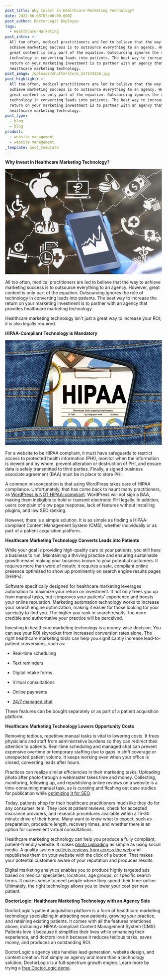```yaml
---
post_title: Why Invest in Healthcare Marketing Technology?
date: 2022-06-08T05:00:00.000Z
post_author: DoctorLogic Employee
tags:
  - Healthcare-Marketing
post_intro: >-
  All too often, medical practitioners are led to believe that the way to
  achieve marketing success is to outsource everything to an agency. However,
  great content is only part of the equation. Outsourcing ignores the role of
  technology in converting leads into patients. The best way to increase the
  return on your marketing investment is to partner with an agency that provides
  healthcare marketing technology.
post_image: /uploads/shutterstock_527544358.jpg
post_highlight: >-
  All too often, medical practitioners are led to believe that the way to
  achieve marketing success is to outsource everything to an agency. However,
  great content is only part of the equation. Outsourcing ignores the role of
  technology in converting leads into patients. The best way to increase the
  return on your marketing investment is to partner with an agency that provides
  healthcare marketing technology.
post_type:
  - blog
  - blog
product:
  - website management
  - website management
_template: post_template
---
```


**Why Invest in Healthcare Marketing Technology?**

![](/uploads/shutterstock_576494155.jpg)

All too often, medical practitioners are led to believe that the way to achieve marketing success is to outsource everything to an agency. However, great content is only part of the equation. Outsourcing ignores the role of technology in converting leads into patients. The best way to increase the return on your marketing investment is to partner with an agency that provides healthcare marketing technology.

Healthcare marketing technology isn't just a great way to increase your ROI; it is also legally required.

**HIPAA-Compliant Technology is Mandatory**

![](/uploads/shutterstock_1903023223-1.jpg)

For a website to be HIPAA compliant, it must have safeguards to restrict access to protected health information (PHI), monitor when the information is viewed and by whom, prevent alteration or destruction of PHI, and ensure data is safely transmitted to third parties. Finally, a signed business associate agreement (BAA) must be in place to store PHI.

A common misconception is that using WordPress takes care of HIPAA compliance. Unfortunately, that has come back to haunt many practitioners, as [WordPress is NOT HIPAA-compliant](https://doctorlogic.com/blog/disadvantages-of-wordpress.html). WordPress will not sign a BAA, making them ineligible to hold or transmit electronic PHI legally. In addition, users complain of slow page response, lack of features without installing plugins, and low SEO ranking.

However, there is a simple solution. It is as simple as finding a HIPAA-compliant Content Management System (CMS), whether individually or as part of a patient acquisition platform.

**Healthcare Marketing Technology Converts Leads into Patients**

While your goal is providing high-quality care to your patients, you still have a business to run. Maintaining a thriving practice and ensuring sustainable growth means making your business known to your potential customers. It requires more than word of mouth; it requires a safe, compliant online presence optimized to show up prominently on search engine results pages (SERPs).

Software specifically designed for healthcare marketing leverages automation to maximize your return on investment. It not only frees you up from manual tasks, but it improves your patients' experience and boosts your online reputation. Marketing automation technology works to increase your search engine optimization, making it easier for those looking for your specialty to find you. The higher you rank in search results, the more credible and authoritative your practice will be perceived.

Investing in healthcare marketing technology is a money-wise decision. You can see your ROI skyrocket from increased conversion rates alone. The right healthcare marketing tools can help you significantly increase lead-to-patient conversions, such as:

* Real-time scheduling
* Text reminders
* Digital intake forms
* Virtual consultations
* Online payments


* [24/7 managed chat](https://doctorlogic.com/growth-accelerators/medical-managed-chat)

These features can be bought separately or as part of a patient acquisition platform.

**Healthcare Marketing Technology Lowers Opportunity Costs**

Removing tedious, repetitive manual tasks is vital to lowering costs. It frees physicians and staff from administrative burdens so they can redirect their attention to patients. Real-time scheduling and managed chat can prevent expensive overtime or temporary staffing due to gaps in shift coverage or unexpected patient volume. It keeps working even when your office is closed, converting leads after hours.

Practices can realize similar efficiencies in their marketing tasks. Uploading photo after photo through a webmaster takes time and money. Collecting, monitoring, following up, and republishing online reviews on a website is a time-consuming manual task, as is curating and fleshing out case studies for publication while [optimizing it for SEO](https://doctorlogic.com/medical-seo-search-amplifier).

Today, patients shop for their healthcare practitioners much like they do for any consumer item. They look at patient reviews, check for accepted insurance providers, and research procedures available within a 15-30 minute drive of their home. Many want to know what to expect, such as preparation, procedure length, recovery times, and whether there is an option for convenient virtual consultations.

Healthcare marketing technology can help you produce a fully compliant, patient-friendly website. It makes [photo uploading](https://doctorlogic.com/medical-website-content-multiplier/before-and-after-galleries) as simple as using social media. A quality system [collects reviews from across the web](https://doctorlogic.com/online-reputation-management-doctors) and republishes them on your website with the click of a button. That makes your potential customers aware of your reputation and produces results.

Digital marketing analytics enables you to produce highly targeted ads based on medical specialties, locations, age groups, or specific search terms. It makes sense to meet people where they spend their time: online. Ultimately, the right technology allows you to lower your cost per new patient.

**DoctorLogic: Healthcare Marketing Technology with an Agency Side**

DoctorLogic's patient acquisition platform is a form of healthcare marketing technology specializing in attracting new patients, growing your practice, and retaining existing patients. It comes with all the features mentioned above, including a HIPAA-compliant Content Management System (CMS). Patients love it because it simplifies their lives while enhancing their experience, and doctors love it because it reduces tedious tasks, saves money, and produces an outstanding ROI.

DoctorLogic's agency side handles lead generation, website design, and content creation. Not simply an agency and more than a technology solution, DoctorLogic is a full-spectrum growth engine. Learn more by trying a [free DoctorLogic demo](https://growth.doctorlogic.com/get-a-demo).
